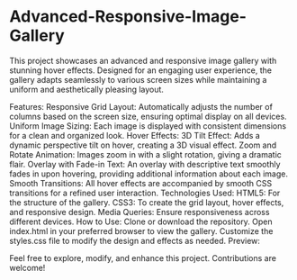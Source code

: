 # Advanced-Responsive-Image-Gallery
This project showcases an advanced and responsive image gallery with stunning hover effects. Designed for an engaging user experience, the gallery adapts seamlessly to various screen sizes while maintaining a uniform and aesthetically pleasing layout.

Features:
Responsive Grid Layout: Automatically adjusts the number of columns based on the screen size, ensuring optimal display on all devices.
Uniform Image Sizing: Each image is displayed with consistent dimensions for a clean and organized look.
Hover Effects:
3D Tilt Effect: Adds a dynamic perspective tilt on hover, creating a 3D visual effect.
Zoom and Rotate Animation: Images zoom in with a slight rotation, giving a dramatic flair.
Overlay with Fade-in Text: An overlay with descriptive text smoothly fades in upon hovering, providing additional information about each image.
Smooth Transitions: All hover effects are accompanied by smooth CSS transitions for a refined user interaction.
Technologies Used:
HTML5: For the structure of the gallery.
CSS3: To create the grid layout, hover effects, and responsive design.
Media Queries: Ensure responsiveness across different devices.
How to Use:
Clone or download the repository.
Open index.html in your preferred browser to view the gallery.
Customize the styles.css file to modify the design and effects as needed.
Preview:

Feel free to explore, modify, and enhance this project. Contributions are welcome!

